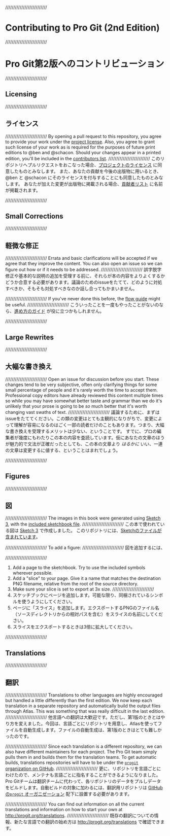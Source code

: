 //////////////////////////
# Contributing to Pro Git (2nd Edition)
//////////////////////////
# Pro Git第2版へのコントリビューション

//////////////////////////
## Licensing
//////////////////////////
## ライセンス

//////////////////////////
By opening a pull request to this repository, you agree to provide your work under the [project license](LICENSE.asc).
Also, you agree to grant such license of your work as is required for the purposes of future print editions to @ben and @schacon.
Should your changes appear in a printed edition, you'll be included in the [contributors list](book/contributors.asc).
//////////////////////////
このリポジトリへプルリクエストをおこなった場合、[プロジェクトのライセンス](LICENSE.asc) に同意したものとみなします。
また、あなたの貢献を今後の出版物に用いるとき、@ben と @schacon にそのライセンスを付与することにも同意したものとみなします。
あなたが加えた変更が出版物に掲載される場合、[貢献者リスト](book/contributors.asc) に名前が掲載されます。

//////////////////////////
## Small Corrections
//////////////////////////
## 軽微な修正

//////////////////////////
Errata and basic clarifications will be accepted if we agree that they improve the content. You can also open an issue so we can figure out how or if it needs to be addressed.
//////////////////////////
誤字脱字修正や基本的な説明の追加を受理する前に、それらが本の内容をよりよくするかどうか合意する必要があります。議論のためのissueをたてて、どのように対処すべきか、そもそも対処すべきなのか話し合ってもかまいません。

//////////////////////////
If you've never done this before, the [flow guide](https://guides.github.com/introduction/flow/) might be useful.
//////////////////////////
こういったことを一度もやったことがないのなら、[進め方のガイド](https://guides.github.com/introduction/flow/) が役に立つかもしれません。

//////////////////////////
## Large Rewrites
//////////////////////////
## 大幅な書き換え

//////////////////////////
Open an issue for discussion before you start. These changes tend to be very subjective, often only clarifying things for some small percentage of people and it's rarely worth the time to accept them. Professional copy editors have already reviewed this content multiple times so while you may have somewhat better taste and grammar than we do it's unlikely that your prose is going to be *so* much better that it's worth changing vast swaths of text.
//////////////////////////
議論するために、まずはissueをたててください。この類の変更はとても主観的になりがちで、変更によって理解が容易になるのはごく一部の読者だけのこともあります。つまり、大幅な書き換えを受理するメリットは少ない、ということです。
すでに、プロの編集者が幾度にもわたりこの本の内容を査読しています。仮にあなたの文章のほうが魅力的で文法が正確だったとしても、この本の文章より *はるかに* いい、一連の文章は変更するに値する、ということはまれでしょう。

//////////////////////////
## Figures
//////////////////////////
## 図

//////////////////////////
The images in this book were generated using [Sketch 3](http://bohemiancoding.com/sketch/), with the [included sketchbook file](diagram-source/progit.sketch).
//////////////////////////
この本で使われている図は [Sketch 3](http://bohemiancoding.com/sketch/) で作成しました。
このリポジトリには、[Sketchのファイルが含まれています](diagram-source/progit.sketch)。

//////////////////////////
To add a figure:
//////////////////////////
図を追加するには、

//////////////////////////
1. Add a page to the sketchbook. Try to use the included symbols wherever possible.
1. Add a "slice" to your page. Give it a name that matches the destination PNG filename, relative from the root of the source directory.
1. Make sure your slice is set to export at 3x size.
//////////////////////////
1. スケッチブックにページを追加します。可能な限り、同梱されているシンボルを使うようにしてください。
1. ページに「スライス」を追加します。エクスポートするPNGのファイル名（ソースディレクトリからの相対パスを含む）をスライスの名前にしてください。
1. スライスをエクスポートするときは3倍に拡大してください。

//////////////////////////
## Translations
//////////////////////////
## 翻訳

//////////////////////////
Translations to other languages are highly encouraged but handled a little differently than the first edition. We now keep each translation in a separate repository and automatically build the output files through Atlas. This was something that was really difficult in the last edition.
//////////////////////////
他言語への翻訳は大歓迎です。ただし、第1版のときとはやり方を変えました。今回は、言語ごとにリポジトリを用意し、Atlasを使ってファイルを自動生成します。ファイルの自動生成は、第1版のときはとても難しかったのです。

//////////////////////////
Since each translation is a different repository, we can also have different maintainers for each project. The Pro Git team simply pulls them in and builds them for the translation teams. To get automatic builds, translations repositories will have to be under the [`progit` organization on GitHub](https://github.com/progit).
//////////////////////////
更に、リポジトリを言語ごとにわけたので、メンテナも言語ごとに指名することができるようになりました。Pro Gitチームは翻訳チームに代わって、各リポジトリのデータをプルしデータをビルドします。自動ビルドの対象に加わるには、翻訳用リポジトリは [GitHub の`progit` オーガニゼーション](https://github.com/progit) 配下に設置する必要があります。

//////////////////////////
You can find out information on all the current translations and information on how to start your own at http://progit.org/translations.
//////////////////////////
既存の翻訳についての情報、新たな言語での翻訳の始め方は http://progit.org/translations で確認できます。
